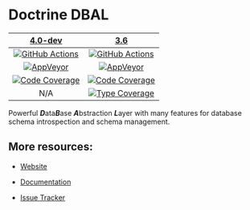 # Doctrine DBAL

|                 [4.0-dev][4.0]                  |                     [3.6][3.6]                      |
|:-----------------------------------------------:|:---------------------------------------------------:|
|    [![GitHub Actions][GA 4.0 image]][GA 4.0]    |      [![GitHub Actions][GA 3.6 image]][GA 3.6]      |
| [![AppVeyor][AppVeyor 4.0 image]][AppVeyor 4.0] |   [![AppVeyor][AppVeyor 3.6 image]][AppVeyor 3.6]   |
| [![Code Coverage][Coverage image]][CodeCov 4.0] | [![Code Coverage][Coverage 3.6 image]][CodeCov 3.6] |
|                       N/A                       | [![Type Coverage][TypeCov 3.6 image]][TypeCov 3.6]  |

Powerful ***D***ata***B***ase ***A***bstraction ***L***ayer with many features for database schema introspection and schema management.

## More resources:

* [Website](http://www.doctrine-project.org/projects/dbal.html)
* [Documentation](http://docs.doctrine-project.org/projects/doctrine-dbal/en/latest/)
* [Issue Tracker](https://github.com/doctrine/dbal/issues)

  [Coverage image]: https://codecov.io/gh/doctrine/dbal/branch/4.0.x/graph/badge.svg
  [4.0]: https://github.com/doctrine/dbal/tree/4.0.x
  [CodeCov 4.0]: https://codecov.io/gh/doctrine/dbal/branch/4.0.x
  [AppVeyor 4.0]: https://ci.appveyor.com/project/doctrine/dbal/branch/4.0.x
  [AppVeyor 4.0 image]: https://ci.appveyor.com/api/projects/status/i88kitq8qpbm0vie/branch/4.0.x?svg=true
  [GA 4.0]: https://github.com/doctrine/dbal/actions?query=workflow%3A%22Continuous+Integration%22+branch%3A4.0.x
  [GA 4.0 image]: https://github.com/doctrine/dbal/workflows/Continuous%20Integration/badge.svg

  [Coverage 3.6 image]: https://codecov.io/gh/doctrine/dbal/branch/3.6.x/graph/badge.svg
  [3.6]: https://github.com/doctrine/dbal/tree/3.6.x
  [CodeCov 3.6]: https://codecov.io/gh/doctrine/dbal/branch/3.6.x
  [AppVeyor 3.6]: https://ci.appveyor.com/project/doctrine/dbal/branch/3.6.x
  [AppVeyor 3.6 image]: https://ci.appveyor.com/api/projects/status/i88kitq8qpbm0vie/branch/3.6.x?svg=true
  [GA 3.6]: https://github.com/doctrine/dbal/actions?query=workflow%3A%22Continuous+Integration%22+branch%3A3.6.x
  [GA 3.6 image]: https://github.com/doctrine/dbal/workflows/Continuous%20Integration/badge.svg?branch=3.6.x
  [TypeCov 3.6]: https://shepherd.dev/github/doctrine/dbal
  [TypeCov 3.6 image]: https://shepherd.dev/github/doctrine/dbal/coverage.svg
